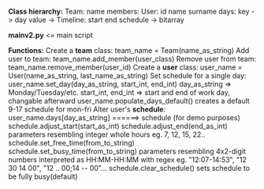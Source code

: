 **Class hierarchy:**
Team:
     name
     members:
          User:
              id
              name
              surname
              days:
	key -> day
	value -> Timeline:
	           start
	           end
	           schedule -> bitarray

**mainv2.py** <= main script

**Functions:**
Create a **team** class:
team_name = Team(name_as_string)
Add user to team:
team_name.add_member(user_class)
Remove user from team:
team_name.remove_member(user_id)
Create a **user** class:
user_name = User(name_as_string, last_name_as_string)
Set schedule for a single day:
user_name.set_day(day_as_string, start_int, end_int)
day_as_string => Monday/Tuesday/etc.
start_int, end_int => start and end of work day, changable afterward
user_name.populate_days_default()
creates a default 9-17 schedule for mon-fri
Alter user's **schedule**:
user_name.days[day_as_string]  ======>  schedule (for demo purposes)
schedule.adjust_start(start_as_int)
schedule.adjust_end(end_as_int)
parameters resembling integer whole hours eg. 7, 12, 15, 22..
schedule.set_free_time(from_to_string)
schedule.set_busy_time(from_to_string)
parameters resembling 4x2-digit numbers interpreted as HH:MM-HH:MM with regex
eg. "12:07-14:53", "12 30 14 00", "12 .. 00;14 -- 00"...
schedule.clear_schedule()
sets schedule to be fully busy(default)
